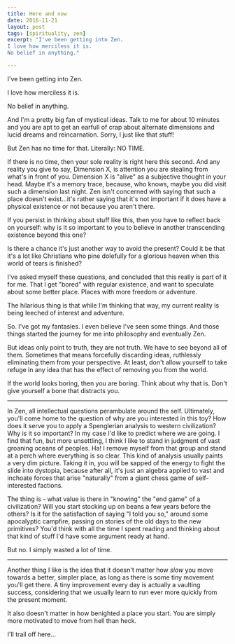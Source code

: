 ```yaml
---
title: Here and now
date: 2016-11-21
layout: post
tags: [spirituality, zen]
excerpt: "I've been getting into Zen.
I love how merciless it is.
No belief in anything."

---
```


I've been getting into Zen.

I love how merciless it is.

No belief in anything.

And I'm a pretty big fan of mystical ideas. Talk to me for about 10 minutes and
you are apt to get an earfull of crap about alternate dimensions and lucid
dreams and reincarnation. Sorry, I just like that stuff!

But Zen has no time for that. Literally: NO TIME.

If there is no time, then your sole reality is right here this second.
And any reality you give to say, Dimension X, is attention you are stealing from
what's in front of you. Dimension X is "alive" as a subjective thought in your
head. Maybe it's a memory trace, because, who knows, maybe you did visit such
a dimension last night. Zen isn't concerned with saying that such a place
doesn't exist...it's rather saying that it's not important if it does have
a physical existence or not because you aren't there.

If you persist in thinking about stuff like this, then you have to reflect back
on yourself: why is it so important to you to believe in another transcending
existence beyond this one?

Is there a chance it's just another way to avoid the present? Could it be that
it's a lot like Christians who pine dolefully for a glorious heaven when this
world of tears is finished?

I've asked myself these questions, and concluded that this really is part of it
for me. That I get "bored" with regular existence, and want to speculate about
some better place. Places with more freedom or adventure.

The hilarious thing is that while I'm thinking that way, my current reality is
being leeched of interest and adventure.

So. I've got my fantasies. I even believe I've seen some things. And those
things started the journey for me into philosophy and eventually Zen.

But ideas only point to truth, they are not truth. We have to see beyond all of
them. Sometimes that means forcefully discarding ideas, ruthlessly eliminating
them from your perspective. At least, don't allow yourself to take refuge in any
idea that has the effect of removing you from the world.

If the world looks boring, then you are boring. Think about why that is. Don't
give yourself a bone that distracts you.

----

In Zen, all intellectual questions perambulate around the self. 
Ultimately, you'll come home to the question of why are you interested in this toy?
How does it serve you to apply a Spenglerian analysis to western civilization?
Why is it so important?
In my case I'd like to predict where we are going.
I find that fun, but more unsettling, I think I like to stand in judgment of
vast groaning oceans of peoples. Ha!
I remove myself from that group and stand at a perch where everything is so clear.
This kind of analysis usually paints a very dim picture.
Taking it in, you will be sapped of the energy to fight the slide into dystopia,
because after all, it's just an algebra applied to vast and inchoate forces
that arise "naturally" from a giant chess game of self-interested factions.

The thing is - what value is there in "knowing" the "end game" of a civilization?
Will you start stocking up on beans a few years before the others?
Is it for the satisfaction of saying "I told you so," around some apocalyptic campfire,
passing on stories of the old days to the new primitives?
You'd think with all the time I spent reading and thinking about that kind of stuff
I'd have some argument ready at hand.

But no. I simply wasted a lot of time.

----

Another thing I like is the idea that it doesn't matter how _slow_ you move towards a
better, simpler place, as long as there is some tiny movement you'll get there.
A tiny improvement every day is actually a vaulting success, considering that
we usually learn to run ever more quickly from the present moment.

It also doesn't matter in how benighted a place you start. You are simply more motivated
to move from hell than heck.

I'll trail off here...

